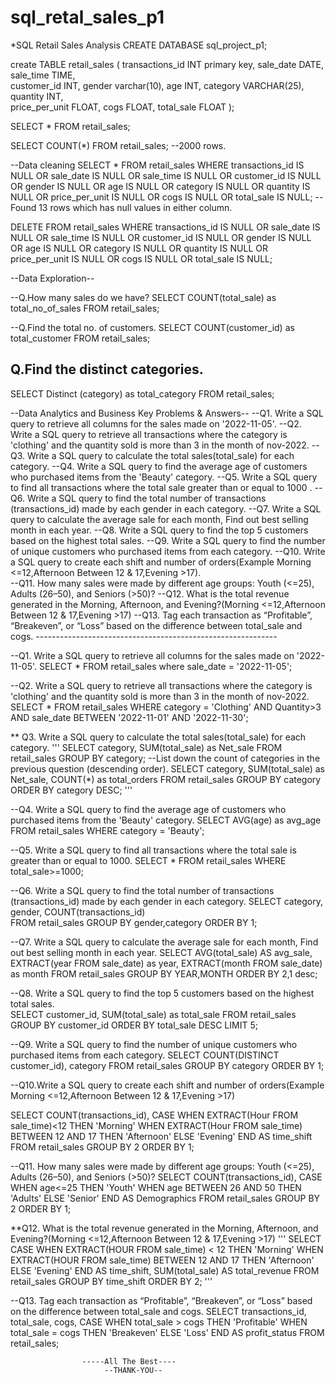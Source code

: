 # sql_retal_sales_p1
*SQL Retail Sales Analysis 
CREATE DATABASE sql_project_p1;

create TABLE retail_sales
(
             transactions_id INT primary key,
             sale_date DATE,
             sale_time TIME,	
             customer_id INT,
             gender	varchar(10),
             age INT,
             category VARCHAR(25),
             quantity INT,	
             price_per_unit	FLOAT,
             cogs FLOAT,
             total_sale FLOAT
);

SELECT * FROM retail_sales;

SELECT COUNT(*)  FROM retail_sales;
--2000 rows.

--Data cleaning
SELECT * FROM retail_sales
WHERE        transactions_id IS NULL
             OR
             sale_date IS NULL
			 OR
             sale_time IS NULL
			 OR
             customer_id IS NULL
			 OR
             gender	IS NULL
			 OR
             age IS NULL
			 OR
             category IS NULL
			 OR
             quantity IS NULL
			 OR
             price_per_unit	IS NULL
			 OR
             cogs IS NULL
			 OR
             total_sale IS NULL;
--Found 13 rows which has null values in either column.
 
DELETE FROM  retail_sales 
WHERE        transactions_id IS NULL
             OR
             sale_date IS NULL
			 OR
             sale_time IS NULL
			 OR
             customer_id IS NULL
			 OR
             gender	IS NULL
			 OR
             age IS NULL
			 OR
             category IS NULL
			 OR
             quantity IS NULL
			 OR
             price_per_unit	IS NULL
			 OR
             cogs IS NULL
			 OR
             total_sale IS NULL;



--Data Exploration--

--Q.How many sales do we have?
SELECT COUNT(total_sale) as total_no_of_sales
FROM retail_sales;

--Q.Find the total no. of customers.
SELECT COUNT(customer_id) as total_customer
FROM retail_sales;

## Q.Find the distinct categories.
SELECT Distinct (category) as total_category
FROM retail_sales;

--Data Analytics and Business Key Problems & Answers--
--Q1. Write a SQL query to retrieve all columns for the sales made on '2022-11-05'.
--Q2. Write a SQL query to retrieve all transactions where the category is 'clothing' and the quantity sold is more than 3 in the month of nov-2022.
--Q3. Write a SQL query to calculate the total sales(total_sale) for each category.
--Q4. Write a SQL query to find the average age of customers who purchased items from the 'Beauty' category.
--Q5. Write a SQL query to find all transactions where the total sale greater than or equal to 1000 .
--Q6. Write a SQL query to find the total number of transactions (transactions_id) made by each gender in each category.
--Q7. Write a SQL query to calculate the average sale for each month, Find out best selling month in each year.
--Q8. Write a SQL query to find the top 5 customers based on the highest total sales.
--Q9. Write a SQL query to find the number of unique customers who purchased items from each category.
--Q10. Write a SQL query to create each shift and number of orders(Example Morning <=12,Afternoon Between 12 & 17,Evening >17).   
--Q11. How many sales were made by different age groups: Youth (<=25), Adults (26–50), and Seniors (>50)?
--Q12. What is the total revenue generated in the Morning, Afternoon, and Evening?(Morning <=12,Afternoon Between 12 & 17,Evening >17)
--Q13. Tag each transaction as “Profitable”, “Breakeven”, or “Loss” based on the difference between total_sale and cogs.
                 ------------------------------------------------------------

--Q1. Write a SQL query to retrieve all columns for the sales made on '2022-11-05'.
SELECT * FROM retail_sales
where sale_date = '2022-11-05'; 

--Q2. Write a SQL query to retrieve all transactions where the category is 'clothing' and the quantity sold is more than 3 in the month of nov-2022.
SELECT * 
FROM retail_sales
WHERE category = 'Clothing' 
      AND Quantity>3
	  AND sale_date BETWEEN '2022-11-01' AND '2022-11-30';

** Q3. Write a SQL query to calculate the total sales(total_sale) for each category.
'''
SELECT category, 
       SUM(total_sale) as Net_sale
FROM retail_sales
GROUP BY category;
--List down the count of categories in the previous question (descending order).
SELECT category, 
       SUM(total_sale) as Net_sale,
	   COUNT(*) as total_orders
FROM retail_sales
GROUP BY category
ORDER BY category DESC;
'''

--Q4. Write a SQL query to find the average age of customers who purchased items from the 'Beauty' category.
SELECT AVG(age) as avg_age
FROM retail_sales
WHERE category = 'Beauty';

--Q5. Write a SQL query to find all transactions where the total sale is greater than or equal to 1000.
SELECT *
FROM retail_sales
WHERE total_sale>=1000;

--Q6. Write a SQL query to find the total number of transactions (transactions_id) made by each gender in each category.
SELECT category,
       gender,
       COUNT(transactions_id)	   
FROM retail_sales
GROUP BY gender,category
ORDER BY 1;

--Q7. Write a SQL query to calculate the average sale for each month, Find out best selling month in each year.
SELECT 
   AVG(total_sale) AS avg_sale,
   EXTRACT(year FROM sale_date) as year,
   EXTRACT(month FROM sale_date) as month
FROM retail_sales
GROUP BY YEAR,MONTH
ORDER BY 2,1 desc;  

--Q8. Write a SQL query to find the top 5 customers based on the highest total sales.   
SELECT customer_id,
       SUM(total_sale) as total_sale
FROM retail_sales
GROUP BY customer_id
ORDER BY total_sale DESC
LIMIT 5;

--Q9. Write a SQL query to find the number of unique customers who purchased items from each category.
SELECT COUNT(DISTINCT customer_id),
       category
FROM retail_sales
GROUP BY category
ORDER BY 1;

--Q10.Write a SQL query to create each shift and number of orders(Example Morning <=12,Afternoon Between 12 & 17,Evening >17)       

SELECT COUNT(transactions_id),
    CASE
	   WHEN EXTRACT(Hour FROM sale_time)<12 THEN 'Morning'
	   WHEN EXTRACT(Hour FROM sale_time) BETWEEN 12 AND 17 THEN 'Afternoon'
	   ELSE  'Evening'
	 END AS time_shift
FROM retail_sales
GROUP BY 2
ORDER BY 1;

--Q11. How many sales were made by different age groups: Youth (<=25), Adults (26–50), and Seniors (>50)?
SELECT COUNT(transactions_id),
     CASE 
	   WHEN age<=25 THEN 'Youth'
	   WHEN age BETWEEN 26 AND 50 THEN 'Adults'
	   ELSE 'Senior'
	 END AS Demographics
FROM retail_sales
GROUP BY 2
ORDER BY 1;

**Q12. What is the total revenue generated in the Morning, Afternoon, and Evening?(Morning <=12,Afternoon Between 12 & 17,Evening >17)
'''
SELECT 
  CASE 
    WHEN EXTRACT(HOUR FROM sale_time) < 12 THEN 'Morning'
    WHEN EXTRACT(HOUR FROM sale_time) BETWEEN 12 AND 17 THEN 'Afternoon'
    ELSE 'Evening'
  END AS time_shift,
  SUM(total_sale) AS total_revenue
FROM retail_sales
GROUP BY time_shift
ORDER BY 2;
'''

--Q13. Tag each transaction as “Profitable”, “Breakeven”, or “Loss” based on the difference between total_sale and cogs.
SELECT 
  transactions_id,
  total_sale,
  cogs,
  CASE 
    WHEN total_sale > cogs THEN 'Profitable'
    WHEN total_sale = cogs THEN 'Breakeven'
    ELSE 'Loss'
  END AS profit_status
FROM retail_sales;

                    -----All The Best----
                         --THANK-YOU--   





 
